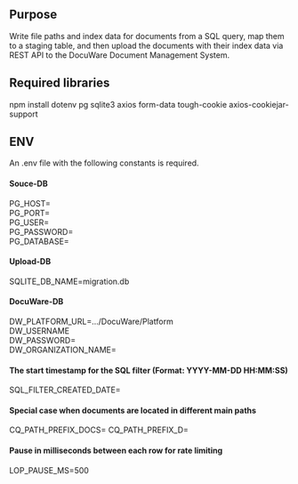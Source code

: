 
## Purpose
Write file paths and index data for documents from a SQL query, 
map them to a staging table, and then upload the documents with their
index data via REST API to the DocuWare Document Management System.

## Required libraries
npm install dotenv pg sqlite3 axios form-data tough-cookie axios-cookiejar-support

## ENV
An .env file with the following constants is required.

#### Souce-DB
PG_HOST=<br>
PG_PORT=<br>
PG_USER=<br>
PG_PASSWORD=<br>
PG_DATABASE=<br>

#### Upload-DB
SQLITE_DB_NAME=migration.db

#### DocuWare-DB
DW_PLATFORM_URL=.../DocuWare/Platform<br>
DW_USERNAME<br>
DW_PASSWORD=<br>
DW_ORGANIZATION_NAME=<br>

#### The start timestamp for the SQL filter (Format: YYYY-MM-DD HH:MM:SS)
SQL_FILTER_CREATED_DATE=

#### Special case when documents are located in different main paths
CQ_PATH_PREFIX_DOCS=
CQ_PATH_PREFIX_D=

#### Pause in milliseconds between each row for rate limiting
LOP_PAUSE_MS=500
